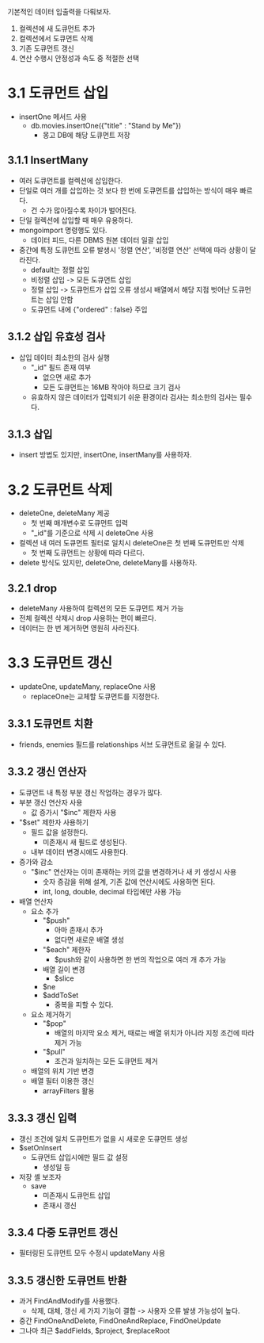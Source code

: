 기본적인 데이터 입출력을 다뤄보자.
1. 컬렉션에 새 도큐먼트 추가
2. 컬렉션에서 도큐먼트 삭제
3. 기존 도큐먼트 갱신
4. 연산 수행시 안정성과 속도 중 적절한 선택

# 3.1 도큐먼트 삽입
- insertOne 메서드 사용
  - db.movies.insertOne({"title" : "Stand by Me"})
    - 몽고 DB에 해당 도큐먼트 저장

## 3.1.1 InsertMany
- 여러 도큐먼트를 컬렉션에 삽입한다.
- 단일로 여러 개를 삽입하는 것 보다 한 번에 도큐먼트를 삽입하는 방식이 매우 빠르다.
  - 건 수가 많아질수록 차이가 벌어진다.
- 단일 컬렉션에 삽입할 때 매우 유용하다.
- mongoimport 명령행도 있다.
  - 데이터 피드, 다른 DBMS 원본 데이터 일괄 삽입
- 중간에 특정 도큐먼트 오류 발생시 '정렬 연산', '비정렬 연산' 선택에 따라 상황이 달라진다.
  - default는 정렬 삽입
  - 비정렬 삽입 -> 모든 도큐먼트 삽입
  - 정렬 삽입 -> 도큐먼트가 삽입 오류 생성시 배열에서 해당 지점 벗어난 도큐먼트는 삽입 안함
  - 도큐먼트 내에 {"ordered" : false} 주입

## 3.1.2 삽입 유효성 검사
- 삽입 데이터 최소한의 검사 실행
  - "_id" 필드 존재 여부
    - 없으면 새로 추가
    - 모든 도큐먼트는 16MB 작아야 하므로 크기 검사
  - 유효하지 않은 데이터가 입력되기 쉬운 환경이라 검사는 최소한의 검사는 필수다.
  
## 3.1.3 삽입
- insert 방법도 있지만, insertOne, insertMany를 사용하자.

# 3.2 도큐먼트 삭제
- deleteOne, deleteMany 제공
  - 첫 번째 매개변수로 도큐먼트 입력
  - "_id"를 기준으로 삭제 시 deleteOne 사용
- 컬렉션 내 여러 도큐먼트 필터로 일치시 deleteOne은 첫 번째 도큐먼트만 삭제
  - 첫 번째 도큐먼트는 상황에 따라 다르다.
- delete 방식도 있지만, deleteOne, deleteMany를 사용하자.

## 3.2.1 drop
- deleteMany 사용하여 컬렉션의 모든 도큐먼트 제거 가능
- 전체 컬렉션 삭제시 drop 사용하는 편이 빠르다.
- 데이터는 한 번 제거하면 영원히 사라진다.

# 3.3 도큐먼트 갱신
- updateOne, updateMany, replaceOne 사용
  - replaceOne는 교체할 도큐먼트를 지정한다.

## 3.3.1 도큐먼트 치환
- friends, enemies 필드를 relationships 서브 도큐먼트로 옮길 수 있다.

## 3.3.2 갱신 연산자
- 도큐먼트 내 특정 부분 갱신 작업하는 경우가 많다.
- 부분 갱신 연산자 사용
  - 값 증가시 "$inc" 제한자 사용
- "$set" 제한자 사용하기
  - 필드 값을 설정한다.
    - 미존재시 새 필드로 생성된다.
  - 내부 데이터 변경시에도 사용한다.
- 증가와 감소
  - "$inc" 연산자는 이미 존재하는 키의 값을 변경하거나 새 키 생성시 사용
    - 숫자 증감을 위해 설계, 기존 값에 연산시에도 사용하면 된다.
    - int, long, double, decimal 타입에만 사용 가능
- 배열 연산자
  - 요소 추가
    - "$push"
      - 아마 존재시 추가
      - 없다면 새로운 배열 생성
    - "$each" 제한자
      - $push와 같이 사용하면 한 번의 작업으로 여러 개 추가 가능
    - 배열 길이 변경
      - $slice
    - $ne
    - $addToSet
      - 중복을 피할 수 있다.
  - 요소 제거하기
    - "$pop"
      - 배열의 마지막 요소 제거, 때로는 배열 위치가 아니라 지정 조건에 따라 제거 가능
    - "$pull"
      - 조건과 일치하는 모든 도큐먼트 제거
  - 배열의 위치 기반 변경
  - 배열 필터 이용한 갱신
    - arrayFilters 활용

## 3.3.3 갱신 입력
- 갱신 조건에 일치 도큐먼트가 없을 시 새로운 도큐먼트 생성
- $setOnInsert
  - 도큐먼트 삽입시에만 필드 값 설정
    - 생성일 등
- 저장 셸 보조자
  - save
    - 미존재시 도큐먼트 삽입
    - 존재시 갱신

## 3.3.4 다중 도큐먼트 갱신
- 필터링된 도큐먼트 모두 수정시 updateMany 사용

## 3.3.5 갱신한 도큐먼트 반환
- 과거 FindAndModify를 사용했다.
  - 삭제, 대체, 갱신 세 가지 기능이 결합 -> 사용자 오류 발생 가능성이 높다.
- 중간 FindOneAndDelete, FindOneAndReplace, FindOneUpdate
- 그나마 최근 $addFields, $project, $replaceRoot


  